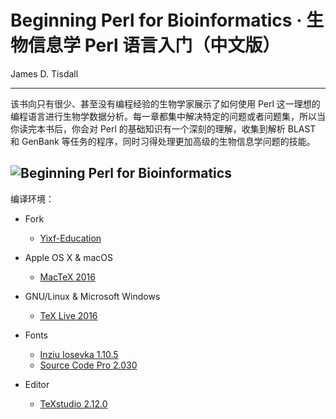# Beginning Perl for Bioinformatics · 生物信息学 Perl 语言入门（中文版）
James D. Tisdall

---
该书向只有很少、甚至没有编程经验的生物学家展示了如何使用 Perl 这一理想的编程语言进行生物学数据分析。每一章都集中解决特定的问题或者问题集，所以当你读完本书后，你会对 Perl 的基础知识有一个深刻的理解，收集到解析 BLAST 和 GenBank 等任务的程序，同时习得处理更加高级的生物信息学问题的技能。

![Beginning Perl for Bioinformatics](https://github.com/M-Mono/Beginning-Perl-for-Bioinformatics/raw/master/Frontmatter.jpg)
---
编译环境：
+ Fork
  - [Yixf-Education](https://github.com/Yixf-Education/BP4B)


+ Apple OS X & macOS
  - [MacTeX 2016](https://www.tug.org/mactex/)


+ GNU/Linux & Microsoft Windows
  - [TeX Live 2016](https://www.tug.org/texlive/)


+ Fonts
  - [Inziu Iosevka 1.10.5](https://be5invis.github.io/Iosevka/inziu.html)
  - [Source Code Pro 2.030](https://github.com/adobe-fonts/source-code-pro)


+ Editor
  - [TeXstudio 2.12.0](http://texstudio.sourceforge.net/)

